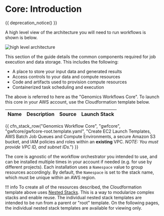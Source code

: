 # Core: Introduction

{{ deprecation_notice() }}

A high level view of the architecture you will need to run workflows is shown is below.

![high level architecture](images/aws-genomics-workflows-high-level-arch.png)

This section of the guide details the common components required for job execution and data storage. This includes the following:

* A place to store your input data and generated results
* Access controls to your data and compute resources
* Code and artifacts used to provision compute resources
* Containerized task scheduling and execution

The above is referred to here as the "Genomics Workflows Core". To launch this core in your AWS account, use the Cloudformation template below.

| Name | Description | Source | Launch Stack |
| -- | -- | :--: | :--: |
{{ cfn_stack_row("Genomics Workflow Core", "gwfcore", "gwfcore/gwfcore-root.template.yaml", "Create EC2 Launch Templates, AWS Batch Job Queues and Compute Environments, a secure Amazon S3 bucket, and IAM policies and roles within an **existing** VPC. _NOTE: You must provide VPC ID, and subnet IDs_.") }}

The core is agnostic of the workflow orchestrator you intended to use, and can be installed multiple times in your account if needed (e.g. for use by different projects). Each installation uses a `Namespace` value to group resources accordingly. By default, the `Namespace` is set to the stack name, which must be unique within an AWS region.

!!! info
    To create all of the resources described, the Cloudformation template above uses [Nested Stacks](https://docs.aws.amazon.com/AWSCloudFormation/latest/UserGuide/using-cfn-nested-stacks.html). This is a way to modularize complex stacks and enable reuse. The individual nested stack templates are intended to be run from a parent or "root" template. On the following pages, the individual nested stack templates are available for viewing only.
